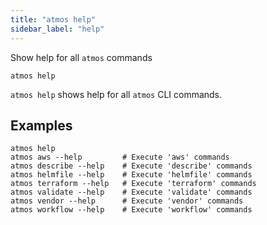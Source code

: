```yaml
---
title: "atmos help"
sidebar_label: "help"
---
```


Show help for all `atmos` commands

```shell
atmos help
```

`atmos help` shows help for all `atmos` CLI commands.
## Examples

```shell
atmos help
atmos aws --help         # Execute 'aws' commands
atmos describe --help    # Execute 'describe' commands
atmos helmfile --help    # Execute 'helmfile' commands
atmos terraform --help   # Execute 'terraform' commands
atmos validate --help    # Execute 'validate' commands
atmos vendor --help      # Execute 'vendor' commands
atmos workflow --help    # Execute 'workflow' commands
```
